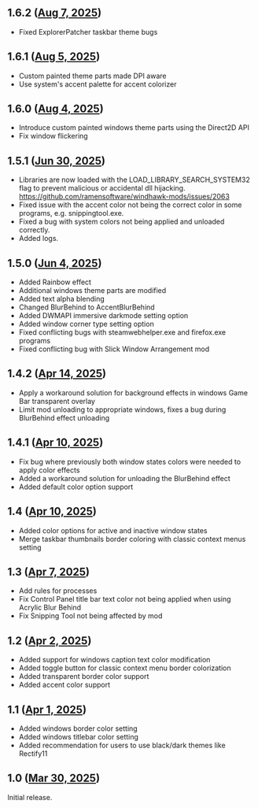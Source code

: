 ## 1.6.2 ([Aug 7, 2025](https://github.com/ramensoftware/windhawk-mods/blob/79eae3a6c6eedc3c5c77b7eedaaf2121ddfa71e9/mods/translucent-windows.wh.cpp))

* Fixed ExplorerPatcher taskbar theme bugs

## 1.6.1 ([Aug 5, 2025](https://github.com/ramensoftware/windhawk-mods/blob/a735c640a09ff65801f32dbe9e3b5f872380df19/mods/translucent-windows.wh.cpp))

* Custom painted theme parts made DPI aware
* Use system's accent palette for accent colorizer

## 1.6.0 ([Aug 4, 2025](https://github.com/ramensoftware/windhawk-mods/blob/87d392a2bf39e964f6ffdce92a6c68d5776f01a3/mods/translucent-windows.wh.cpp))

* Introduce custom painted windows theme parts using the Direct2D API
* Fix window flickering

## 1.5.1 ([Jun 30, 2025](https://github.com/ramensoftware/windhawk-mods/blob/e8d7c07e86637230df1c386a05f184da5b96f2d7/mods/translucent-windows.wh.cpp))

* Libraries are now loaded with the LOAD_LIBRARY_SEARCH_SYSTEM32 flag to prevent malicious or accidental dll hijacking. https://github.com/ramensoftware/windhawk-mods/issues/2063
* Fixed issue with the accent color not being the correct color in some programs, e.g. snippingtool.exe.
* Fixed a bug with system colors not being applied and unloaded correctly.
* Added logs.

## 1.5.0 ([Jun 4, 2025](https://github.com/ramensoftware/windhawk-mods/blob/0c981a8ec576c27ec33fcc70480c25083aecbb50/mods/translucent-windows.wh.cpp))

* Added Rainbow effect
* Additional windows theme parts are modified
* Added text alpha blending
* Changed BlurBehind to AccentBlurBehind
* Added DWMAPI immersive darkmode setting option
* Added window corner type setting option
* Fixed conflicting bugs with steamwebhelper.exe and firefox.exe programs
* Fixed conflicting bug with Slick Window Arrangement mod

## 1.4.2 ([Apr 14, 2025](https://github.com/ramensoftware/windhawk-mods/blob/afa6754ba136a6adbf459f0386bc7f13c68a707c/mods/translucent-windows.wh.cpp))

* Apply a workaround solution for background effects in windows Game Bar transparent overlay 
* Limit mod unloading to appropriate windows, fixes a bug during BlurBehind effect unloading

## 1.4.1 ([Apr 10, 2025](https://github.com/ramensoftware/windhawk-mods/blob/6d80a4ec94be318d3dfafdf9ef0b0f0b80185222/mods/translucent-windows.wh.cpp))

* Fix bug where previously both window states colors were needed to apply color effects
* Added a workaround solution for unloading the BlurBehind effect
* Added default color option support

## 1.4 ([Apr 10, 2025](https://github.com/ramensoftware/windhawk-mods/blob/3af9d8212ade28ef23003557cbd9ad77db77acf2/mods/translucent-windows.wh.cpp))

* Added color options for active and inactive window states
* Merge taskbar thumbnails border coloring with classic context menus setting

## 1.3 ([Apr 7, 2025](https://github.com/ramensoftware/windhawk-mods/blob/901ab88551bbba9ff79f8e1b8e7e5aeb29edb982/mods/translucent-windows.wh.cpp))

* Add rules for processes
* Fix Control Panel title bar text color not being applied when using Acrylic Blur Behind
* Fix Snipping Tool not being affected by mod

## 1.2 ([Apr 2, 2025](https://github.com/ramensoftware/windhawk-mods/blob/193118c7ae5451a3536bf39e1f029b4c701e7c76/mods/translucent-windows.wh.cpp))

* Added support for windows caption text color modification
* Added toggle button for classic context menu border colorization
* Added transparent border color support
* Added accent color support

## 1.1 ([Apr 1, 2025](https://github.com/ramensoftware/windhawk-mods/blob/f37b34243dbc6240ffb8bc7fe459f1b87556878a/mods/translucent-windows.wh.cpp))

* Added windows border color setting
* Added windows titlebar color setting
* Added recommendation for users to use black/dark themes like Rectify11

## 1.0 ([Mar 30, 2025](https://github.com/ramensoftware/windhawk-mods/blob/9dde9190d290ba16ca4de17293a09cb3cb3d8c23/mods/translucent-windows.wh.cpp))

Initial release.
